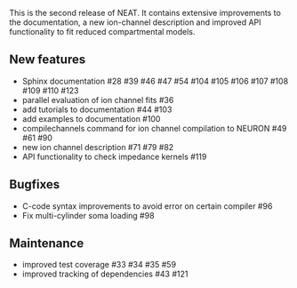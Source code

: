 This is the second release of NEAT. It contains extensive improvements to the documentation, a new ion-channel description and improved API functionality to fit reduced compartmental models.

New features
-------------
* Sphinx documentation #28 #39 #46 #47 #54 #104 #105 #106 #107 #108 #109 #110 #123
* parallel evaluation of ion channel fits #36
* add tutorials to documentation #44 #103
* add examples to documentation #100
* compilechannels command for ion channel compilation to NEURON #49 #61 #90
* new ion channel description #71 #79 #82
* API functionality to check impedance kernels #119

Bugfixes
--------
* C-code syntax improvements to avoid error on certain compiler #96
* Fix multi-cylinder soma loading #98

Maintenance
-------------
* improved test coverage #33 #34 #35 #59
* improved tracking of dependencies #43 #121